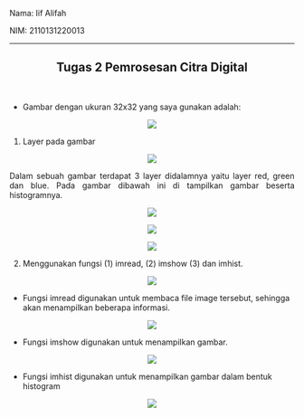 
Nama: Iif Alifah

NIM: 2110131220013

---

<h2 align="center"><b> Tugas 2 Pemrosesan Citra Digital</b></h2>
<br>

* Gambar dengan ukuran 32x32 yang saya gunakan adalah:

<p align="center"><img src="img/pcd.jpeg"></p>

1. Layer pada gambar
<p align="center"><img src="img/fig1.PNG"></p>

<p align="justify">
Dalam sebuah gambar terdapat 3 layer didalamnya yaitu layer red, green dan blue. Pada gambar dibawah ini di tampilkan gambar beserta histogramnya.</p>

<p align="center"><img src="img/fig2.PNG"></p>

<p align="center"><img src="img/fig3.PNG"></p>

<p align="center"><img src="img/fig4.PNG"></p>


2. Menggunakan fungsi (1) imread, (2) imshow (3) dan imhist.

<p align="center"><img src="img/foto.PNG"></p>

* Fungsi imread digunakan untuk membaca file image tersebut, sehingga akan menampilkan beberapa informasi.
<p align="center"><img src="img/imread.PNG"></p>

* Fungsi imshow digunakan untuk menampilkan gambar.
<p align="center"><img src="img/imshow.PNG"></p>

* Fungsi imhist digunakan untuk menampilkan gambar dalam bentuk histogram
<p align="center"><img src="img/imhist.PNG"></p>


